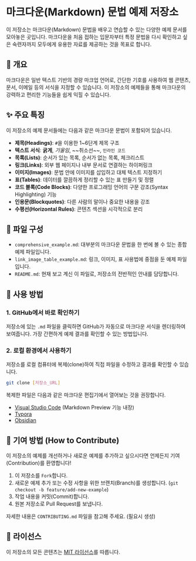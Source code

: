 
# 마크다운(Markdown) 문법 예제 저장소

[](http://commonmark.org)

이 저장소는 마크다운(Markdown) 문법을 배우고 연습할 수 있는 다양한 예제 문서를 모아놓은 곳입니다. 마크다운을 처음 접하는 입문자부터 특정 문법을 다시 확인하고 싶은 숙련자까지 모두에게 유용한 자료를 제공하는 것을 목표로 합니다.

## 📝 개요

마크다운은 일반 텍스트 기반의 경량 마크업 언어로, 간단한 기호를 사용하여 웹 콘텐츠, 문서, 이메일 등의 서식을 지정할 수 있습니다. 이 저장소의 예제들을 통해 마크다운의 강력하고 편리한 기능들을 쉽게 익힐 수 있습니다.

## ✨ 주요 특징

이 저장소의 예제 문서들에는 다음과 같은 마크다운 문법이 포함되어 있습니다.

  - **제목(Headings)**: `#`을 이용한 1\~6단계 제목 구조
  - **텍스트 서식**: **굵게**, *기울임*, \~\~취소선\~\~, `인라인 코드`
  - **목록(Lists)**: 순서가 있는 목록, 순서가 없는 목록, 체크리스트
  - **링크(Links)**: 외부 웹 페이지나 내부 문서로 연결하는 하이퍼링크
  - **이미지(Images)**: 문법 안에 이미지를 삽입하고 대체 텍스트 지정하기
  - **표(Tables)**: 데이터를 깔끔하게 정리할 수 있는 표 만들기 및 정렬
  - **코드 블록(Code Blocks)**: 다양한 프로그래밍 언어의 구문 강조(Syntax Highlighting) 기능
  - **인용문(Blockquotes)**: 다른 사람의 말이나 중요한 내용을 강조
  - **수평선(Horizontal Rules)**: 콘텐츠 섹션을 시각적으로 분리

## 📂 파일 구성

  - `comprehensive_example.md`: 대부분의 마크다운 문법을 한 번에 볼 수 있는 종합 예제 파일입니다.
  - `link_image_table_example.md`: 링크, 이미지, 표 사용법에 중점을 둔 예제 파일입니다.
  - `README.md`: 현재 보고 계신 이 파일로, 저장소의 전반적인 안내를 담당합니다.

## 🚀 사용 방법

### 1\. GitHub에서 바로 확인하기

저장소에 있는 `.md` 파일을 클릭하면 GitHub가 자동으로 마크다운 서식을 렌더링하여 보여줍니다. 가장 간편하게 예제 결과를 확인할 수 있는 방법입니다.

### 2\. 로컬 환경에서 사용하기

저장소를 로컬 컴퓨터에 복제(clone)하여 직접 파일을 수정하고 결과를 확인할 수 있습니다.

```bash
git clone [저장소_URL]
```

복제한 파일은 다음과 같은 마크다운 편집기에서 열어보는 것을 권장합니다.

  - [Visual Studio Code](https://code.visualstudio.com/) (Markdown Preview 기능 내장)
  - [Typora](https://typora.io/)
  - [Obsidian](https://obsidian.md/)

## 🤝 기여 방법 (How to Contribute)

이 저장소의 예제를 개선하거나 새로운 예제를 추가하고 싶으시다면 언제든지 기여(Contribution)를 환영합니다\!

1.  이 저장소를 `Fork`합니다.
2.  새로운 예제 추가 또는 수정 사항을 위한 브랜치(Branch)를 생성합니다. (`git checkout -b feature/add-new-example`)
3.  작업 내용을 커밋(Commit)합니다.
4.  원본 저장소로 Pull Request를 보냅니다.

자세한 내용은 `CONTRIBUTING.md` 파일을 참고해 주세요. (필요시 생성)

## 📄 라이선스

이 저장소의 모든 콘텐츠는 [MIT 라이선스](https://www.google.com/search?q=LICENSE)를 따릅니다.